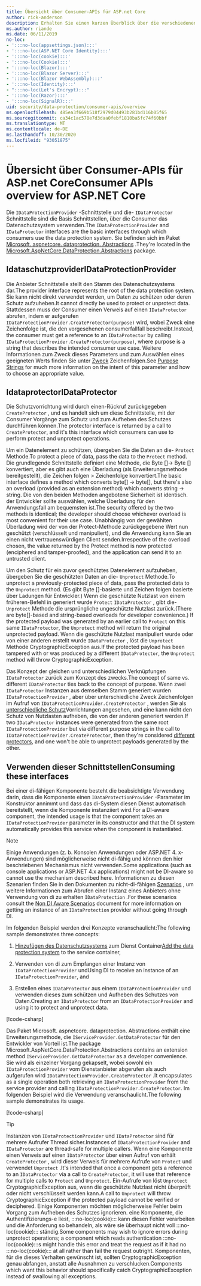 ```yaml
---
title: Übersicht über Consumer-APIs für ASP.net Core
author: rick-anderson
description: Erhalten Sie einen kurzen Überblick über die verschiedenen Consumer-APIs, die in der ASP.net Core Datenschutz Bibliothek verfügbar sind.
ms.author: riande
ms.date: 06/11/2019
no-loc:
- ':::no-loc(appsettings.json):::'
- ':::no-loc(ASP.NET Core Identity):::'
- ':::no-loc(cookie):::'
- ':::no-loc(Cookie):::'
- ':::no-loc(Blazor):::'
- ':::no-loc(Blazor Server):::'
- ':::no-loc(Blazor WebAssembly):::'
- ':::no-loc(Identity):::'
- ":::no-loc(Let's Encrypt):::"
- ':::no-loc(Razor):::'
- ':::no-loc(SignalR):::'
uid: security/data-protection/consumer-apis/overview
ms.openlocfilehash: 485ea3f669b518f2979d04493b281bd116b05f65
ms.sourcegitcommit: ca34c1ac578e7d3daa0febf1810ba5fc74f60bbf
ms.translationtype: MT
ms.contentlocale: de-DE
ms.lasthandoff: 10/30/2020
ms.locfileid: "93051875"
---
```

# <a name="consumer-apis-overview-for-aspnet-core"></a><span data-ttu-id="80b84-103">Übersicht über Consumer-APIs für ASP.net Core</span><span class="sxs-lookup"><span data-stu-id="80b84-103">Consumer APIs overview for ASP.NET Core</span></span>

<span data-ttu-id="80b84-104">Die `IDataProtectionProvider` -Schnittstelle und die- `IDataProtector` Schnittstelle sind die Basis Schnittstellen, über die Consumer das Datenschutzsystem verwenden.</span><span class="sxs-lookup"><span data-stu-id="80b84-104">The `IDataProtectionProvider` and `IDataProtector` interfaces are the basic interfaces through which consumers use the data protection system.</span></span> <span data-ttu-id="80b84-105">Sie befinden sich im Paket [Microsoft. aspnetcore. dataprotection. Abstractions](https://www.nuget.org/packages/Microsoft.AspNetCore.DataProtection.Abstractions/) .</span><span class="sxs-lookup"><span data-stu-id="80b84-105">They're located in the [Microsoft.AspNetCore.DataProtection.Abstractions](https://www.nuget.org/packages/Microsoft.AspNetCore.DataProtection.Abstractions/) package.</span></span>

## <a name="idataprotectionprovider"></a><span data-ttu-id="80b84-106">Idataschutzprovider</span><span class="sxs-lookup"><span data-stu-id="80b84-106">IDataProtectionProvider</span></span>

<span data-ttu-id="80b84-107">Die Anbieter Schnittstelle stellt den Stamm des Datenschutzsystems dar.</span><span class="sxs-lookup"><span data-stu-id="80b84-107">The provider interface represents the root of the data protection system.</span></span> <span data-ttu-id="80b84-108">Sie kann nicht direkt verwendet werden, um Daten zu schützen oder deren Schutz aufzuheben.</span><span class="sxs-lookup"><span data-stu-id="80b84-108">It cannot directly be used to protect or unprotect data.</span></span> <span data-ttu-id="80b84-109">Stattdessen muss der Consumer einen Verweis auf einen `IDataProtector` abrufen, indem er aufgerufen `IDataProtectionProvider.CreateProtector(purpose)` wird, wobei Zweck eine Zeichenfolge ist, die den vorgesehenen consumerfallfall beschreibt.</span><span class="sxs-lookup"><span data-stu-id="80b84-109">Instead, the consumer must get a reference to an `IDataProtector` by calling `IDataProtectionProvider.CreateProtector(purpose)`, where purpose is a string that describes the intended consumer use case.</span></span> <span data-ttu-id="80b84-110">Weitere Informationen zum Zweck dieses Parameters und zum Auswählen eines geeigneten Werts finden Sie unter [Zweck](xref:security/data-protection/consumer-apis/purpose-strings) Zeichenfolgen.</span><span class="sxs-lookup"><span data-stu-id="80b84-110">See [Purpose Strings](xref:security/data-protection/consumer-apis/purpose-strings) for much more information on the intent of this parameter and how to choose an appropriate value.</span></span>

## <a name="idataprotector"></a><span data-ttu-id="80b84-111">Idataprotector</span><span class="sxs-lookup"><span data-stu-id="80b84-111">IDataProtector</span></span>

<span data-ttu-id="80b84-112">Die Schutzvorrichtung wird durch einen-Rückruf zurückgegeben `CreateProtector` , und es handelt sich um diese Schnittstelle, mit der Consumer Vorgänge zum Schutz und zum Aufheben des Schutzes durchführen können.</span><span class="sxs-lookup"><span data-stu-id="80b84-112">The protector interface is returned by a call to `CreateProtector`, and it's this interface which consumers can use to perform protect and unprotect operations.</span></span>

<span data-ttu-id="80b84-113">Um ein Datenelement zu schützen, übergeben Sie die Daten an die- `Protect` Methode.</span><span class="sxs-lookup"><span data-stu-id="80b84-113">To protect a piece of data, pass the data to the `Protect` method.</span></span> <span data-ttu-id="80b84-114">Die grundlegende Schnittstelle definiert eine Methode, die Byte []-> Byte [] konvertiert, aber es gibt auch eine Überladung (als Erweiterungsmethode bereitgestellt), die Zeichen folgen > Zeichenfolge konvertiert.</span><span class="sxs-lookup"><span data-stu-id="80b84-114">The basic interface defines a method which converts byte[] -> byte[], but there's also an overload (provided as an extension method) which converts string -> string.</span></span> <span data-ttu-id="80b84-115">Die von den beiden Methoden angebotene Sicherheit ist identisch. der Entwickler sollte auswählen, welche Überladung für den Anwendungsfall am bequemsten ist.</span><span class="sxs-lookup"><span data-stu-id="80b84-115">The security offered by the two methods is identical; the developer should choose whichever overload is most convenient for their use case.</span></span> <span data-ttu-id="80b84-116">Unabhängig von der gewählten Überladung wird der von der Protect-Methode zurückgegebene Wert nun geschützt (verschlüsselt und manipuliert), und die Anwendung kann Sie an einen nicht vertrauenswürdigen Client senden.</span><span class="sxs-lookup"><span data-stu-id="80b84-116">Irrespective of the overload chosen, the value returned by the Protect method is now protected (enciphered and tamper-proofed), and the application can send it to an untrusted client.</span></span>

<span data-ttu-id="80b84-117">Um den Schutz für ein zuvor geschütztes Datenelement aufzuheben, übergeben Sie die geschützten Daten an die- `Unprotect` Methode.</span><span class="sxs-lookup"><span data-stu-id="80b84-117">To unprotect a previously-protected piece of data, pass the protected data to the `Unprotect` method.</span></span> <span data-ttu-id="80b84-118">(Es gibt Byte []-basierte und Zeichen folgen basierte über Ladungen für Entwickler.) Wenn die geschützte Nutzlast von einem früheren-Befehl in generiert wurde `Protect` `IDataProtector` , gibt die- `Unprotect` Methode die ursprüngliche ungeschützte Nutzlast zurück.</span><span class="sxs-lookup"><span data-stu-id="80b84-118">(There are byte[]-based and string-based overloads for developer convenience.) If the protected payload was generated by an earlier call to `Protect` on this same `IDataProtector`, the `Unprotect` method will return the original unprotected payload.</span></span> <span data-ttu-id="80b84-119">Wenn die geschützte Nutzlast manipuliert wurde oder von einer anderen erstellt wurde `IDataProtector` , löst die `Unprotect` Methode CryptographicException aus.</span><span class="sxs-lookup"><span data-stu-id="80b84-119">If the protected payload has been tampered with or was produced by a different `IDataProtector`, the `Unprotect` method will throw CryptographicException.</span></span>

<span data-ttu-id="80b84-120">Das Konzept der gleichen und unterschiedlichen Verknüpfungen `IDataProtector` zurück zum Konzept des zwecks.</span><span class="sxs-lookup"><span data-stu-id="80b84-120">The concept of same vs. different `IDataProtector` ties back to the concept of purpose.</span></span> <span data-ttu-id="80b84-121">Wenn zwei `IDataProtector` Instanzen aus demselben Stamm generiert wurden `IDataProtectionProvider` , aber über unterschiedliche Zweck Zeichenfolgen im Aufruf von `IDataProtectionProvider.CreateProtector` , werden Sie als [unterschiedliche Schutz](xref:security/data-protection/consumer-apis/purpose-strings)Vorrichtungen angesehen, und eine kann nicht den Schutz von Nutzlasten aufheben, die von der anderen generiert werden.</span><span class="sxs-lookup"><span data-stu-id="80b84-121">If two `IDataProtector` instances were generated from the same root `IDataProtectionProvider` but via different purpose strings in the call to `IDataProtectionProvider.CreateProtector`, then they're considered [different protectors](xref:security/data-protection/consumer-apis/purpose-strings), and one won't be able to unprotect payloads generated by the other.</span></span>

## <a name="consuming-these-interfaces"></a><span data-ttu-id="80b84-122">Verwenden dieser Schnittstellen</span><span class="sxs-lookup"><span data-stu-id="80b84-122">Consuming these interfaces</span></span>

<span data-ttu-id="80b84-123">Bei einer di-fähigen Komponente besteht die beabsichtigte Verwendung darin, dass die Komponente einen `IDataProtectionProvider` -Parameter im Konstruktor annimmt und dass das di-System diesen Dienst automatisch bereitstellt, wenn die Komponente instanziiert wird.</span><span class="sxs-lookup"><span data-stu-id="80b84-123">For a DI-aware component, the intended usage is that the component takes an `IDataProtectionProvider` parameter in its constructor and that the DI system automatically provides this service when the component is instantiated.</span></span>

> [!NOTE]
> <span data-ttu-id="80b84-124">Einige Anwendungen (z. b. Konsolen Anwendungen oder ASP.NET 4. x-Anwendungen) sind möglicherweise nicht di-fähig und können den hier beschriebenen Mechanismus nicht verwenden.</span><span class="sxs-lookup"><span data-stu-id="80b84-124">Some applications (such as console applications or ASP.NET 4.x applications) might not be DI-aware so cannot use the mechanism described here.</span></span> <span data-ttu-id="80b84-125">Informationen zu diesen Szenarien finden Sie in den Dokumenten zu nicht-di-fähigen [Szenarios](xref:security/data-protection/configuration/non-di-scenarios) , um weitere Informationen zum Abrufen einer Instanz eines Anbieters ohne Verwendung von di zu erhalten `IDataProtection` .</span><span class="sxs-lookup"><span data-stu-id="80b84-125">For these scenarios consult the [Non DI Aware Scenarios](xref:security/data-protection/configuration/non-di-scenarios) document for more information on getting an instance of an `IDataProtection` provider without going through DI.</span></span>

<span data-ttu-id="80b84-126">Im folgenden Beispiel werden drei Konzepte veranschaulicht:</span><span class="sxs-lookup"><span data-stu-id="80b84-126">The following sample demonstrates three concepts:</span></span>

1. <span data-ttu-id="80b84-127">[Hinzufügen des Datenschutzsystems](xref:security/data-protection/configuration/overview) zum Dienst Container</span><span class="sxs-lookup"><span data-stu-id="80b84-127">[Add the data protection system](xref:security/data-protection/configuration/overview) to the service container,</span></span>

2. <span data-ttu-id="80b84-128">Verwenden von di zum Empfangen einer Instanz von `IDataProtectionProvider` und</span><span class="sxs-lookup"><span data-stu-id="80b84-128">Using DI to receive an instance of an `IDataProtectionProvider`, and</span></span>

3. <span data-ttu-id="80b84-129">Erstellen eines `IDataProtector` aus einem `IDataProtectionProvider` und verwenden dieses zum schützen und Aufheben des Schutzes von Daten.</span><span class="sxs-lookup"><span data-stu-id="80b84-129">Creating an `IDataProtector` from an `IDataProtectionProvider` and using it to protect and unprotect data.</span></span>

[!code-csharp[](../using-data-protection/samples/protectunprotect.cs?highlight=26,34,35,36,37,38,39,40)]

<span data-ttu-id="80b84-130">Das Paket Microsoft. aspnetcore. dataprotection. Abstractions enthält eine Erweiterungsmethode, die `IServiceProvider.GetDataProtector` für den Entwickler von Vorteil ist.</span><span class="sxs-lookup"><span data-stu-id="80b84-130">The package Microsoft.AspNetCore.DataProtection.Abstractions contains an extension method `IServiceProvider.GetDataProtector` as a developer convenience.</span></span> <span data-ttu-id="80b84-131">Sie wird als einzelner Vorgang gekapselt, wobei sowohl ein `IDataProtectionProvider` vom Dienstanbieter abgerufen als auch aufgerufen wird `IDataProtectionProvider.CreateProtector` .</span><span class="sxs-lookup"><span data-stu-id="80b84-131">It encapsulates as a single operation both retrieving an `IDataProtectionProvider` from the service provider and calling `IDataProtectionProvider.CreateProtector`.</span></span> <span data-ttu-id="80b84-132">Im folgenden Beispiel wird die Verwendung veranschaulicht.</span><span class="sxs-lookup"><span data-stu-id="80b84-132">The following sample demonstrates its usage.</span></span>

[!code-csharp[](./overview/samples/getdataprotector.cs?highlight=15)]

>[!TIP]
> <span data-ttu-id="80b84-133">Instanzen von `IDataProtectionProvider` und `IDataProtector` sind für mehrere Aufrufer Thread sicher.</span><span class="sxs-lookup"><span data-stu-id="80b84-133">Instances of `IDataProtectionProvider` and `IDataProtector` are thread-safe for multiple callers.</span></span> <span data-ttu-id="80b84-134">Wenn eine Komponente einen Verweis auf einen `IDataProtector` über einen Aufruf von erhält `CreateProtector` , wird dieser Verweis für mehrere Aufrufe von `Protect` und verwendet `Unprotect` .</span><span class="sxs-lookup"><span data-stu-id="80b84-134">It's intended that once a component gets a reference to an `IDataProtector` via a call to `CreateProtector`, it will use that reference for multiple calls to `Protect` and `Unprotect`.</span></span> <span data-ttu-id="80b84-135">Ein-Aufrufe von löst `Unprotect` CryptographicException aus, wenn die geschützte Nutzlast nicht überprüft oder nicht verschlüsselt werden kann.</span><span class="sxs-lookup"><span data-stu-id="80b84-135">A call to `Unprotect` will throw CryptographicException if the protected payload cannot be verified or deciphered.</span></span> <span data-ttu-id="80b84-136">Einige Komponenten möchten möglicherweise Fehler beim Vorgang zum Aufheben des Schutzes ignorieren. eine Komponente, die Authentifizierungs-e liest, :::no-loc(cookie)::: kann diesen Fehler verarbeiten und die Anforderung so behandeln, als wäre sie überhaupt nicht voll :::no-loc(cookie)::: ständig.</span><span class="sxs-lookup"><span data-stu-id="80b84-136">Some components may wish to ignore errors during unprotect operations; a component which reads authentication :::no-loc(cookie):::s might handle this error and treat the request as if it had no :::no-loc(cookie)::: at all rather than fail the request outright.</span></span> <span data-ttu-id="80b84-137">Komponenten, für die dieses Verhalten gewünscht ist, sollten CryptographicException genau abfangen, anstatt alle Ausnahmen zu verschlucken.</span><span class="sxs-lookup"><span data-stu-id="80b84-137">Components which want this behavior should specifically catch CryptographicException instead of swallowing all exceptions.</span></span>
